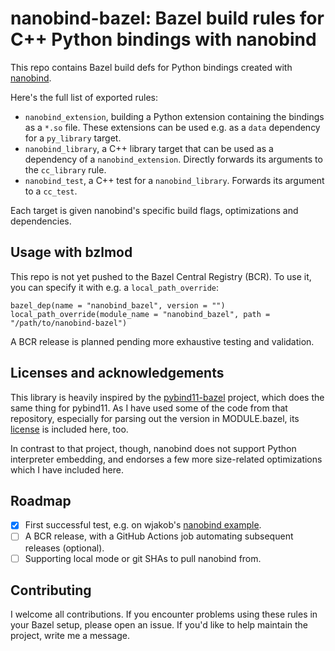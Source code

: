# nanobind-bazel: Bazel build rules for C++ Python bindings with nanobind

This repo contains Bazel build defs for Python bindings created with [nanobind](https://github.com/wjakob/nanobind).

Here's the full list of exported rules:

- `nanobind_extension`, building a Python extension containing the bindings as a `*.so` file.
These extensions can be used e.g. as a `data` dependency for a `py_library` target.
- `nanobind_library`, a C++ library target that can be used as a dependency of a `nanobind_extension`. Directly forwards its arguments to the `cc_library` rule.
- `nanobind_test`, a C++ test for a `nanobind_library`. Forwards its argument to a `cc_test`.

Each target is given nanobind's specific build flags, optimizations and dependencies.

## Usage with bzlmod

This repo is not yet pushed to the Bazel Central Registry (BCR). To use it, you can specify it with e.g. a `local_path_override`:

```
bazel_dep(name = "nanobind_bazel", version = "")
local_path_override(module_name = "nanobind_bazel", path = "/path/to/nanobind-bazel")
```

A BCR release is planned pending more exhaustive testing and validation.

## Licenses and acknowledgements

This library is heavily inspired by the [pybind11-bazel](https://github.com/pybind/pybind11_bazel) project, which does the same thing for pybind11.
As I have used some of the code from that repository, especially for parsing out the version in MODULE.bazel, its [license](pybind11_bazel.LICENSE) is included here, too.

In contrast to that project, though, nanobind does not support Python interpreter embedding, and endorses a few more size-related optimizations which I have included here.

## Roadmap

- [x] First successful test, e.g. on wjakob's [nanobind example](https://github.com/wjakob/nanobind_example).
- [ ] A BCR release, with a GitHub Actions job automating subsequent releases (optional).
- [ ] Supporting local mode or git SHAs to pull nanobind from.

## Contributing

I welcome all contributions.
If you encounter problems using these rules in your Bazel setup, please open an issue.
If you'd like to help maintain the project, write me a message.

